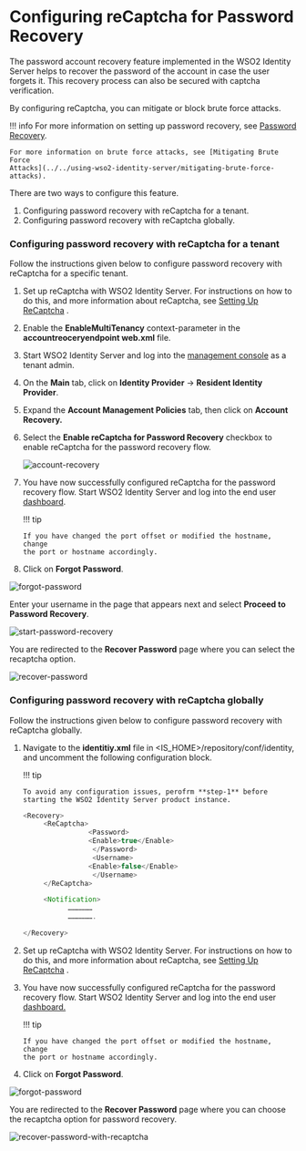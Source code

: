 # Configuring reCaptcha for Password Recovery

The password account recovery feature implemented in the WSO2 Identity
Server helps to recover the password of the account in case the user
forgets it. This recovery process can also be secured with captcha
verification.

By configuring reCaptcha, you can mitigate or block brute force attacks.

!!! info 
    For more information on setting up password recovery, see [Password
    Recovery](../../using-wso2-identity-server/username-recovery).

    For more information on brute force attacks, see [Mitigating Brute Force
    Attacks](../../using-wso2-identity-server/mitigating-brute-force-attacks).

There are two ways to configure this feature.

1.  Configuring password recovery with reCaptcha for a tenant.
2.  Configuring password recovery with reCaptcha globally.

### Configuring password recovery with reCaptcha for a tenant

Follow the instructions given below to configure password recovery with
reCaptcha for a specific tenant.

1.  Set up reCaptcha with WSO2 Identity Server. For instructions on how
    to do this, and more information about reCaptcha, see [Setting Up
    ReCaptcha](../../using-wso2-identity-server/setting-up-recaptcha)
    .

2.  Enable the **EnableMultiTenancy** context-parameter in the
    **accountreoceryendpoint web.xml** file.

3.  Start WSO2 Identity Server and log into the [management
    console](https://localhost:9443/carbon/admin/login.jsp) as a tenant
    admin.

4.  On the **Main** tab, click on **Identity Provider** → **Resident
    Identity Provider**.

5.  Expand the **Account Management Policies** tab, then click on
    **Account Recovery.**

6.  Select the **Enable reCaptcha for Password Recovery** checkbox to
    enable reCaptcha for the password recovery flow.

    ![account-recovery](../../assets/img/using-wso2-identity-server/account-recovery.png) 

7.  You have now successfully configured reCaptcha for the password
    recovery flow. Start WSO2 Identity Server and log into the end user
    [dashboard](https://localhost:9443/dashboard).

    !!! tip
    
        If you have changed the port offset or modified the hostname, change
        the port or hostname accordingly.
    

8.  Click on **Forgot Password**.

![forgot-password](../../assets/img/using-wso2-identity-server/forgot-password.png)
  

Enter your username in the page that appears next and select **Proceed
to Password Recovery**.

![start-password-recovery](../../assets/img/using-wso2-identity-server/start-password-recovery.png)

  

You are redirected to the **Recover Password** page where you can select
the recaptcha option.

![recover-password](../../assets/img/using-wso2-identity-server/recover-password.png)

### Configuring password recovery with reCaptcha globally

Follow the instructions given below to configure password recovery with
reCaptcha globally.  

1.  Navigate to the **identitiy.xml** file in
    \<IS\_HOME\>/repository/conf/identity, and uncomment the following
    configuration block.

    !!! tip
    
        To avoid any configuration issues, perofrm **step-1** before
        starting the WSO2 Identity Server product instance.
    

    ``` java
    <Recovery>
         <ReCaptcha>
                    <Password>
                    <Enable>true</Enable>
                     </Password>
                     <Username>
                    <Enable>false</Enable>
                     </Username>
         </ReCaptcha>

         <Notification>
               ………………
               ……………….

    </Recovery>
    ```

2.  Set up reCaptcha with WSO2 Identity Server. For instructions on how
    to do this, and more information about reCaptcha, see [Setting Up
    ReCaptcha](../../using-wso2-identity-server/setting-up-recaptcha)
    .

3.  You have now successfully configured reCaptcha for the password
    recovery flow. Start WSO2 Identity Server and log into the end user
    [dashboard.](https://localhost:9443/dashboard)  

    !!! tip
    
        If you have changed the port offset or modified the hostname, change
        the port or hostname accordingly.
    

4.  Click on **Forgot Password**.

![forgot-password](../../assets/img/using-wso2-identity-server/forgot-password.png)

You are redirected to the **Recover Password** page where you can choose
the recaptcha option for password recovery.

![recover-password-with-recaptcha](../../assets/img/using-wso2-identity-server/recover-password-with-recaptcha.png)

  
